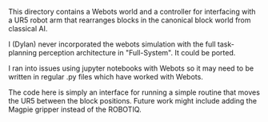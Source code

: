This directory contains a Webots world and a controller for interfacing with a UR5 robot arm that rearranges blocks in the canonical block world from classical AI.

I (Dylan) never incorporated the webots simulation with the full task-planning perception architecture in "Full-System".
It could be ported. 

I ran into issues using jupyter notebooks with Webots so it may need to be written in regular .py files which have worked with Webots.

The code here is simply an interface for running a simple routine that moves the UR5 between the block positions.
Future work might include adding the Magpie gripper instead of the ROBOTIQ.

